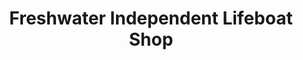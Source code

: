 ---
title: "Freshwater Independent Lifeboat Shop"
url: /freshwater/freshwater-independent-lifeboat-shop/
shop: confectionery
---